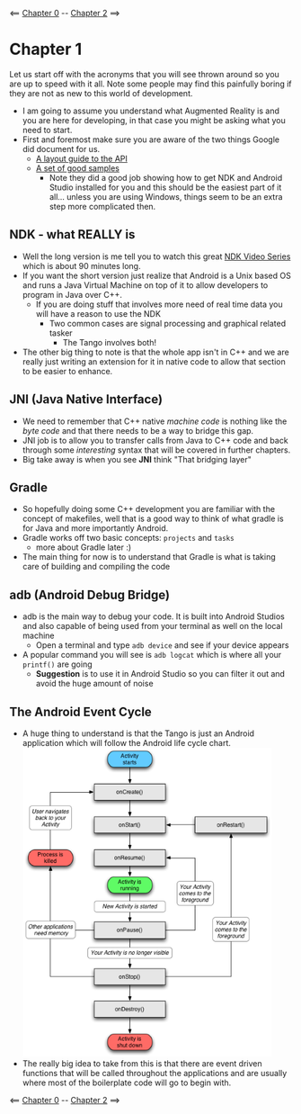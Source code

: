 <== [Chapter 0](./Chapter_00.md) -- [Chapter 2](./Chapter_02.md) ==>

# Chapter 1

Let us start off with the acronyms that you will see thrown around so you are up to speed with it all. Note some people may find this painfully boring if they are not as new to this world of development.

* I am going to assume you understand what Augmented Reality is and you are here for developing, in that case you might be asking what you need to start.
* First and foremost make sure you are aware of the two things Google did document for us.
    * [A layout guide to the API](https://developers.google.com/tango/apis/c/)
    * [A set of good samples](https://github.com/googlesamples/tango-examples-c/)
        * Note they did a good job showing how to get NDK and Android Studio installed for you and this should be the easiest part of it all... unless you are using Windows, things seem to be an extra step more complicated then.
        
## NDK - what REALLY is
* Well the long version is me tell you to watch this great [NDK Video Series](https://www.youtube.com/playlist?list=PL0C9C46CAAB1CFB2B) which is about 90 minutes long.
* If you want the short version just realize that Android is a Unix based OS and runs a Java Virtual Machine on top of it to allow developers to program in Java over C++. 
    * If you are doing stuff that involves more need of real time data you will have a reason to use the NDK
        * Two common cases are signal processing and graphical related tasker
            * The Tango involves both!
* The other big thing to note is that the whole app isn't in C++ and we are really just writing an extension for it in native code to allow that section to be easier to enhance.

## JNI (Java Native Interface)
* We need to remember that C++ native *machine code* is nothing like the *byte code* and that there needs to be a way to bridge this gap.
* JNI job is to allow you to transfer calls from Java to C++ code and back through some *interesting* syntax that will be covered in further chapters.
* Big take away is when you see **JNI** think "That bridging layer"

## Gradle
* So hopefully doing some C++ development you are familiar with the concept of makefiles, well that is a good way to think of what gradle is for Java and more importantly Android.
* Gradle works off two basic concepts: `projects` and `tasks`
    * more about Gradle later :)
* The main thing for now is to understand that Gradle is what is taking care of building and compiling the code

## adb (Android Debug Bridge)
* adb is the main way to debug your code. It is built into Android Studios and also capable of being used from your terminal as well on the local machine
    * Open a terminal and type `adb device` and see if your device appears
* A popular command you will see is `adb logcat` which is where all your `printf()` are going
    * **Suggestion** is to use it in Android Studio  so you can filter it out and avoid the huge amount of noise


## The Android Event Cycle
* A huge thing to understand is that the Tango is just an Android application which will follow the Android life cycle chart.
![Android Life Cycle](images/Chapter_01_IMG_001.png)
* The really big idea to take from this is that there are event driven functions that will be called throughout the applications and are usually where most of the boilerplate code will go to begin with.

<== [Chapter 0](./Chapter_00.md) -- [Chapter 2](./Chapter_02.md) ==>